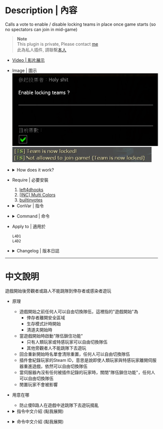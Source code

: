 # Description | 內容
Calls a vote to enable / disable locking teams in place once game starts (so no spectators can join in mid-game)

> __Note__ <br/>
This plugin is private, Please contact [me](https://github.com/fbef0102/Game-Private_Plugin#私人插件列表-private-plugins-list)<br/>
此為私人插件, 請聯繫[本人](https://github.com/fbef0102/Game-Private_Plugin#私人插件列表-private-plugins-list)

* [Video | 影片展示](https://youtu.be/B1oghdYb_gE)

* Image | 圖示
	<br/>![teamlock_vote_1](image/teamlock_vote_1.jpg)
	<br/>![teamlock_vote_2](image/teamlock_vote_2.jpg)

* <details><summary>How does it work?</summary>

	* Before game starts, every can switch team
		* Before survivors leave the saferoom
		* Before survival starts
		* Before scavenge starts
	* After game starts, server will "lock the team"
		* Only the infected players or survivor players can switch team
		* All other spectators can not join the team and play
	* After map end or round end, every can switch team
	* Record Steam ID, the infected players or survivor players can switch team even if they leave and rejoin the server
</details>

* Require | 必要安裝
	1. [left4dhooks](https://forums.alliedmods.net/showthread.php?t=321696)
	2. [[INC] Multi Colors](https://github.com/fbef0102/L4D1_2-Plugins/releases/tag/Multi-Colors)
	3. [builtinvotes](https://github.com/L4D-Community/builtinvotes/actions)

* <details><summary>ConVar | 指令</summary>

	* cfg/sourcemod/teamlock_vote.cfg
		```php
		// 0=Plugin off, 1=Plugin on.
		teamlock_vote_enable "1"

		// Delay to start another a teamlock vote after vote ends.
		teamlock_vote_delay "60"

		// Numbers of real survivor and infected player required to start a teamlock vote.
		teamlock_vote_required "2"

		// If 1, players can not start teamlock vote after game starts/survival begins.
		teamlock_vote_game_block "1"

		// Enable teamlock by default? [1-Enable/0-Disable]
		teamlock_vote_default_value "0"
		```
</details>

* <details><summary>Command | 命令</summary>
	
	* **Calls a vote to enable / disable locking teams (No one can switch team)**
		```php
		sm_teamlock
		```
</details>

* Apply to | 適用於
	```
	L4D1
	L4D2
	```

* <details><summary>Changelog | 版本日誌</summary>

	* v1.1 (2023-2-16)
		* Support L4D1

	* v1.0 (2022-11-27)
		* Initial Release
</details>

- - - -
# 中文說明
遊戲開始後旁觀者或路人不能跳隊到倖存者或感染者遊玩

* 原理
	* 遊戲開始之前任何人可以自由切換隊伍，這裡指的"遊戲開始"為
		* 倖存者離開安全區域
		* 生存模式計時開始
		* 清道夫開始時
	* 當遊戲開始時啟動"隊伍鎖住功能"
		* 只有人類玩家或特感玩家可以自由切換隊伍
		* 其他旁觀者人不能跳隊下去遊玩
	* 回合重新開始時名單會清除重置，任何人可以自由切換隊伍
	* 插件會紀錄玩家的Steam ID，意思是說即使人類玩家與特感玩家離開伺服器重進遊戲，依然可以自由切換隊伍
	* 當伺服器內沒有任何被插件記錄的玩家時，關閉"隊伍鎖住功能"，任何人可以自由切換隊伍
	* 閒置玩家不會被影響

* 用意在哪
	* 防止傻B路人在遊戲中途跳隊下去遊玩搗亂

* <details><summary>指令中文介紹 (點我展開)</summary>

	* cfg/sourcemod/teamlock_vote.cfg
		```php
		// 0=關閉插件, 1=啟動插件
		teamlock_vote_enable "1"

		// 60秒後才能再發起 "隊伍鎖住功能" 投票
		teamlock_vote_delay "60"

		// 發起 "隊伍鎖住功能" 投票需要的真人玩家數量，位於特感隊伍與人類隊伍
		teamlock_vote_required "2"

		// 為1時，遊戲開始後不能發起 "隊伍鎖住功能" 投票
		teamlock_vote_game_block "1"

		// 伺服器啟動時，預設打開 "隊伍鎖住功能"? [1-打開/0-關閉]
		teamlock_vote_default_value "0"
		```
</details>

* <details><summary>命令中文介紹 (點我展開)</summary>
	
	* **發起 "隊伍鎖住功能" 投票，開啟或關閉**
		```php
		sm_teamlock
		```
</details>
